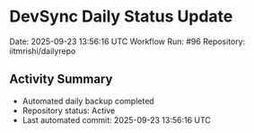 # DevSync Daily Status Update
Date: 2025-09-23 13:56:16 UTC
Workflow Run: #96
Repository: iitmrishi/dailyrepo

## Activity Summary
- Automated daily backup completed
- Repository status: Active
- Last automated commit: 2025-09-23 13:56:16 UTC
